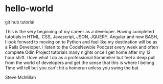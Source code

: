 # hello-world
git hub tutorial

 This is the very beginning of my career as a developer. Having completed tutotials in HTML, CSS, Javascript, JSON, JQUERY, Angular and now BASH, I look forward to moving on to Python and feel like my destination will be as a Rails Developer. I listen to the CodeNewbie Podcast every week and often complete Odin Project tutorials many nights once I get home after my 12 hour shift. I love what I do as a professional Sommelier but feel a deep pull from the world of developers and get the sense that this is where I belong. Time will tell but you can't hit a homerun unless you swing the bat.
 
 Steve McMillan
